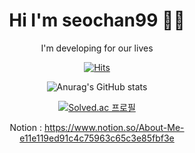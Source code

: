 

<div align="center">
<h1 style="text-align:center"> Hi I'm seochan99 🙋‍♂️</h1>I'm developing for our lives 




<!-- ## Front-end Stack 
<img src="https://img.shields.io/badge/HTML-E34F26?style=flat-square&logo=HTML5&logoColor=white"/>
  
## Back-end Stack 
<img src="https://img.shields.io/badge/Python-3766AB?style=flat-square&logo=Python&logoColor=white"/></a> -->

  
[![Hits](https://hits.seeyoufarm.com/api/count/incr/badge.svg?url=https%3A%2F%2Fgithub.com%2Fseochan99&count_bg=%2394A09D&title_bg=%23555555&icon=&icon_color=%23E7E7E7&title=hits&edge_flat=false)](https://hits.seeyoufarm.com)


![Anurag's GitHub stats](https://github-readme-stats.vercel.app/api?username=seochan99&show_icons=true&theme=tokyonight)

[![Solved.ac
프로필](http://mazassumnida.wtf/api/v2/generate_badge?boj=gmlcks0513)](https://solved.ac/gmlcks0513)

Notion : https://www.notion.so/About-Me-e11e119ed91c4c75963c65c3e85fbf3e

</div>
